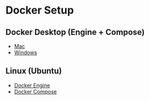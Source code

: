# Docker Setup

## Docker Desktop (Engine + Compose)

- [Mac](https://docs.docker.com/docker-for-mac/install/)
- [Windows](https://docs.docker.com/docker-for-windows/install/)

## Linux (Ubuntu)

- [Docker Engine](https://docs.docker.com/engine/install/#server)
- [Docker Compose](https://docs.docker.com/compose/install/#install-compose-on-linux-systems)


